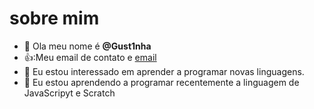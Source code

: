 #  sobre mim
- 👋 Ola meu nome é **@Gust1nha**
- 👍:Meu email de contato e [email](gustavo.tonkiel@escola.pr.gov.br)
- 👀 Eu estou interessado em aprender a programar novas linguagens.
- 🌱 Eu estou aprendendo a programar recentemente a linguagem de JavaScripyt e Scratch

<!---
Gust1nha/Gust1nha is a ✨ special ✨ repository because its `README.md` (this file) appears on your GitHub profile.
You can click the Preview link to take a look at your changes.
--->
